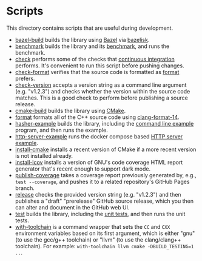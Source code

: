 Scripts
=======
This directory contains scripts that are useful during development.

- [bazel-build](bazel-build) builds the library using [Bazel][1] via [bazelisk][2].
- [benchmark](benchmark) builds the library and its [benchmark](../benchmark),
  and runs the benchmark.
- [check](check) performs some of the checks that [continuous
  integration](../.circleci) performs. It's convenient to run this script before
  pushing changes.
- [check-format](check-format) verifies that the source code is formatted as
  [format](format) prefers.
- [check-version](check-version) accepts a version string as a command line
  argument (e.g. "v1.2.3") and checks whether the version within the source code
  matches. This is a good check to perform before publishing a source release.
- [cmake-build](cmake-build) builds the library using [CMake][3].
- [format](format) formats all of the C++ source code using
  [clang-format-14][4].
- [hasher-example](hasher-example) builds the library, including the [command
  line example](../examples/hasher) program, and then runs the example.
- [http-server-example](http-server-example) runs the docker compose based [HTTP
  server example](../examples/http-server).
- [install-cmake](install-cmake) installs a recent version of CMake if a more
  recent version is not installed already.
- [install-lcov](install-lcov) installs a version of GNU's code coverage HTML
  report generator that's recent enough to support dark mode.
- [publish-coverage](publish-coverage) takes a coverage report previously
  generated by, e.g., `test --coverage`, and pushes it to a related repository's
  GitHub Pages branch.
- [release](release) checks the provided version string (e.g. "v1.2.3") and then
  publishes a "draft" "prerelease" GitHub source release, which you then can
  alter and document in the GitHub web UI.
- [test](test) builds the library, including the [unit tests](test), and then
  runs the unit tests.
- [with-toolchain](with-toolchain) is a command wrapper that sets the `CC` and
  `CXX` environment variables based on its first argument, which is either "gnu"
  (to use the gcc/g++ toolchain) or "llvm" (to use the clang/clang++ toolchain).
  For example: `with-toolchain llvm cmake -DBUILD_TESTING=1 ..`.

[1]: https://bazel.build/
[2]: https://github.com/bazelbuild/bazelisk
[3]: https://cmake.org/
[4]: https://releases.llvm.org/14.0.0/tools/clang/docs/ClangFormat.html
